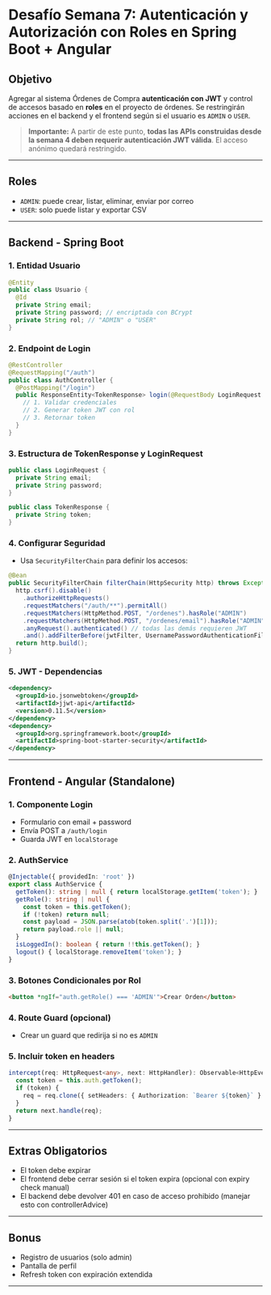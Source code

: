 # Desafío Semana 7: Autenticación y Autorización con Roles en Spring Boot + Angular

## Objetivo
Agregar al sistema Órdenes de Compra **autenticación con JWT** y control de accesos basado en **roles** en el proyecto de órdenes. Se restringirán acciones en el backend y el frontend según si el usuario es `ADMIN` o `USER`.

> **Importante:** A partir de este punto, **todas las APIs construidas desde la semana 4 deben requerir autenticación JWT válida**. El acceso anónimo quedará restringido.

---

## Roles
- `ADMIN`: puede crear, listar, eliminar, enviar por correo
- `USER`: solo puede listar y exportar CSV

---

## Backend - Spring Boot

### 1. Entidad Usuario
```java
@Entity
public class Usuario {
  @Id
  private String email;
  private String password; // encriptada con BCrypt
  private String rol; // "ADMIN" o "USER"
}
```

### 2. Endpoint de Login
```java
@RestController
@RequestMapping("/auth")
public class AuthController {
  @PostMapping("/login")
  public ResponseEntity<TokenResponse> login(@RequestBody LoginRequest req) {
    // 1. Validar credenciales
    // 2. Generar token JWT con rol
    // 3. Retornar token
  }
}
```

### 3. Estructura de TokenResponse y LoginRequest
```java
public class LoginRequest {
  private String email;
  private String password;
}

public class TokenResponse {
  private String token;
}
```

### 4. Configurar Seguridad
- Usa `SecurityFilterChain` para definir los accesos:
```java
@Bean
public SecurityFilterChain filterChain(HttpSecurity http) throws Exception {
  http.csrf().disable()
    .authorizeHttpRequests()
    .requestMatchers("/auth/**").permitAll()
    .requestMatchers(HttpMethod.POST, "/ordenes").hasRole("ADMIN")
    .requestMatchers(HttpMethod.POST, "/ordenes/email").hasRole("ADMIN")
    .anyRequest().authenticated() // todas las demás requieren JWT
    .and().addFilterBefore(jwtFilter, UsernamePasswordAuthenticationFilter.class);
  return http.build();
}
```

### 5. JWT - Dependencias
```xml
<dependency>
  <groupId>io.jsonwebtoken</groupId>
  <artifactId>jjwt-api</artifactId>
  <version>0.11.5</version>
</dependency>
<dependency>
  <groupId>org.springframework.boot</groupId>
  <artifactId>spring-boot-starter-security</artifactId>
</dependency>
```

---

## Frontend - Angular (Standalone)

### 1. Componente Login
- Formulario con email + password
- Envía POST a `/auth/login`
- Guarda JWT en `localStorage`

### 2. AuthService
```ts
@Injectable({ providedIn: 'root' })
export class AuthService {
  getToken(): string | null { return localStorage.getItem('token'); }
  getRole(): string | null {
    const token = this.getToken();
    if (!token) return null;
    const payload = JSON.parse(atob(token.split('.')[1]));
    return payload.role || null;
  }
  isLoggedIn(): boolean { return !!this.getToken(); }
  logout() { localStorage.removeItem('token'); }
}
```

### 3. Botones Condicionales por Rol
```html
<button *ngIf="auth.getRole() === 'ADMIN'">Crear Orden</button>
```

### 4. Route Guard (opcional)
- Crear un guard que redirija si no es `ADMIN`

### 5. Incluir token en headers
```ts
intercept(req: HttpRequest<any>, next: HttpHandler): Observable<HttpEvent<any>> {
  const token = this.auth.getToken();
  if (token) {
    req = req.clone({ setHeaders: { Authorization: `Bearer ${token}` } });
  }
  return next.handle(req);
}
```

---

## Extras Obligatorios
- El token debe expirar
- El frontend debe cerrar sesión si el token expira (opcional con expiry check manual)
- El backend debe devolver 401 en caso de acceso prohibido (manejar esto con controllerAdvice)

---

## Bonus
- Registro de usuarios (solo admin)
- Pantalla de perfil
- Refresh token con expiración extendida

---


